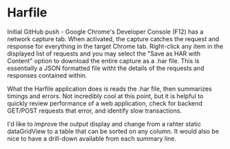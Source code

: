 # Harfile
Initial GitHub push - 
Google Chrome's Developer Console (F12) has a network capture tab. When activated, the capture catches the request 
and response for everything in the target Chrome tab. Right-click any item in the displayed list of requests and you
may select the "Save as HAR with Content" option to download the entire capture as a .har file. This is essentially
a JSON formatted file witht the details of the requests and responses contained within.

What the Harfile application does is reads the .har file, then summarizes timings and errors. Not incredibly cool at this 
point, but it is helpful to quickly review performance of a web application, check for backend GET/POST requests 
that error, and identify slow transactions.

I'd like to improve the output display and change from a rahter static dataGridView to a table that can be sorted on
any column. It would also be nice to have a drill-down available from each summary line.
